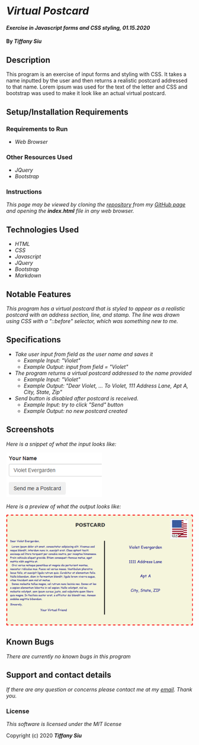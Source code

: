 # _Virtual Postcard_

#### _Exercise in Javascript forms and CSS styling, 01.15.2020_

#### By _**Tiffany Siu**_

## Description

This program is an exercise of input forms and styling with CSS.  It takes a name inputted by the user and then returns a realistic postcard addressed to that name.  Lorem ipsum was used for the text of the letter and CSS and bootstrap was used to make it look like an actual virtual postcard.

## Setup/Installation Requirements

### Requirements to Run
* _Web Browser_

### Other Resources Used
* _JQuery_
* _Bootstrap_

### Instructions
_This page may be viewed by cloning the [repository](https://github.com/TSiu88/virtual-postcard.git) from my [GitHub page](https://github.com/TSiu88) and opening the **index.html** file in any web browser._

## Technologies Used

* _HTML_
* _CSS_
* _Javascript_
* _JQuery_
* _Bootstrap_
* _Markdown_

## Notable Features
_This program has a virtual postcard that is styled to appear as a realistic postcard with an address section, line, and stamp.  The line was drawn using CSS with a "::before" selector, which was something new to me._

## Specifications

* _Take user input from field as the user name and saves it_
  * _Example Input: "Violet"_
  * _Example Output: input from field = "Violet"_
* _The program returns a virtual postcard addressed to the name provided_
  * _Example Input: "Violet"_
  * _Example Output: "Dear Violet, ... To Violet, 111 Address Lane, Apt A, City, State, Zip"_
* _Send button is disabled after postcard is received._
  * _Example Input: try to click "Send" button_
  * _Example Output: no new postcard created_

## Screenshots

_Here is a snippet of what the input looks like:_

![Snippet of input fields](img/snippet1.png)

_Here is a preview of what the output looks like:_

![Snippet of output box](img/snippet2.png)

## Known Bugs

_There are currently no known bugs in this program_

## Support and contact details

_If there are any question or concerns please contact me at my [email](mailto:tsiu88@gmail.com). Thank you._

### License

*This software is licensed under the MIT license*

Copyright (c) 2020 **_Tiffany Siu_**
